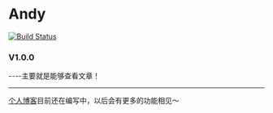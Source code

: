 # Andy
[![Build Status](https://travis-ci.com/libaowei924/Andy.svg?branch=master)](https://travis-ci.com/libaowei924/Andy)
### V1.0.0

----主要就是能够查看文章！

* * *

[个人博客](https://hbeat.top)目前还在编写中，以后会有更多的功能相见～
